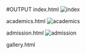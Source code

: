 #OUTPUT
index.html
![index](https://github.com/vasanvasab/html-ABC-college/assets/143481226/1fc73a46-392c-4465-bf96-a1863dace973)

academics.html
![academics](https://github.com/vasanvasab/html-ABC-college/assets/143481226/122f4872-a414-4ab1-9861-76b8677cd6ef)

 admission.html
 ![admission](https://github.com/vasanvasab/html-ABC-college/assets/143481226/cd65fc2c-5ef4-467d-82d1-ab8b9c2020d9)

gallery.html

 
